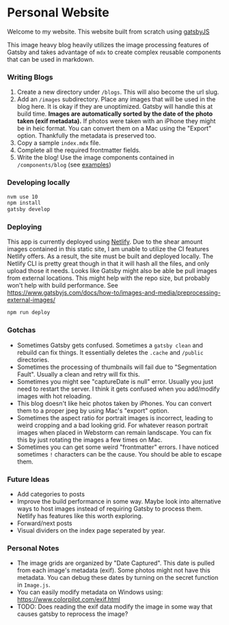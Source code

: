 # Personal Website

Welcome to my website. This website built from scratch using [gatsbyJS](https://www.gatsbyjs.org/)

This image heavy blog heavily utilizes the image processing features of Gatsby and takes advantage of `mdx` to create complex reusable components that can be used in markdown.

### Writing Blogs
1) Create a new directory under `/blogs`. This will also become the url slug.
2) Add an `/images` subdirectory. Place any images that will be used in the blog here. It is okay if they are unoptimized. Gatsby will handle this at build time. **Images are automatically sorted by the date of the photo taken (exif metadata).** If photos were taken with an iPhone they might be in heic format. You can convert them on a Mac using the "Export" option. Thankfully the metadata is preserved too.
3) Copy a sample `index.mdx` file.
4) Complete all the required frontmatter fields.
5) Write the blog! Use the image components contained in `/components/blog` (see [examples](https://github.com/eslawski/personal-website/blob/master/docs/samples.txt))

### Developing locally
```sh
nvm use 10
npm install
gatsby develop
```

### Deploying
This app is currently deployed using [Netlify](https://www.netlify.com). Due to the shear amount images contained in this static site, I am unable to utilize the CI features Netlify offers. As a result, the site must be built and deployed locally. The Netlify CLI is pretty great though in that it will hash all the files, and only upload those it needs.
Looks like Gatsby might also be able be pull images from external locations. This might help with the repo size, but probably won't help with build performance. See https://www.gatsbyjs.com/docs/how-to/images-and-media/preprocessing-external-images/

```sh
npm run deploy
```

### Gotchas
* Sometimes Gatsby gets confused. Sometimes a `gatsby clean` and rebuild can fix things. It essentially deletes the `.cache` and `/public` directories.
* Sometimes the processing of thumbnails will fail due to "Segmentation Fault". Usually a clean and retry will fix this.
* Sometimes you might see "captureDate is null" error. Usually you just need to restart the server. I think it gets confused when you add/modify images with hot reloading.
* This blog doesn't like heic photos taken by iPhones. You can convert them to a proper jpeg by using Mac's "export" option.
* Sometimes the aspect ratio for portrait images is incorrect, leading to weird cropping and a bad looking grid. For whatever reason portrait images when placed in Webstorm can remain landscape. You can fix this by just rotating the images a few times on Mac.
* Sometimes you can get some weird "frontmatter" errors. I have noticed sometimes `!` characters can be the cause. You should be able to escape them.

### Future Ideas
* Add categories to posts
* Improve the build performance in some way. Maybe look into alternative ways to host images instead of requiring Gatsby to process them. Netlify has features like this worth exploring.
* Forward/next posts
* Visual dividers on the index page seperated by year.

### Personal Notes
* The image grids are organized by "Date Captured". This date is pulled from each image's metadata (exif). Some photos might not have this metadata. You can debug these dates by turning on the secret function in `Image.js`.
* You can easily modify metadata on Windows using: https://www.colorpilot.com/exif.html
* TODO: Does reading the exif data modify the image in some way that causes gatsby to reprocess the image?


